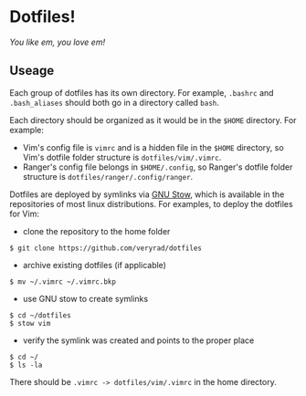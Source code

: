 # Dotfiles! #

*You like em, you love em!*

## Useage ##

Each group of dotfiles has its own directory.
For example, `.bashrc` and `.bash_aliases` should both go in a directory called `bash`.

Each directory should be organized as it would be in the `$HOME` directory. 
For example: 
* Vim's config file is `vimrc` and is a hidden file in the `$HOME` directory, so Vim's dotfile folder structure is `dotfiles/vim/.vimrc`. 
* Ranger's config file belongs in `$HOME/.config`, so Ranger's dotfile folder structure is `dotfiles/ranger/.config/ranger`.

Dotfiles are deployed by symlinks via [GNU Stow](https://www.gnu.org/software/stow/), which is available in the repositories of most linux distributions. 
For examples, to deploy the dotfiles for Vim:
* clone the repository to the home folder
```
$ git clone https://github.com/veryrad/dotfiles
```
* archive existing dotfiles (if applicable) 
```
$ mv ~/.vimrc ~/.vimrc.bkp
```
* use GNU stow to create symlinks
```
$ cd ~/dotfiles
$ stow vim
```
* verify the symlink was created and points to the proper place
```
$ cd ~/
$ ls -la
```
There should  be `.vimrc -> dotfiles/vim/.vimrc` in the home directory.
